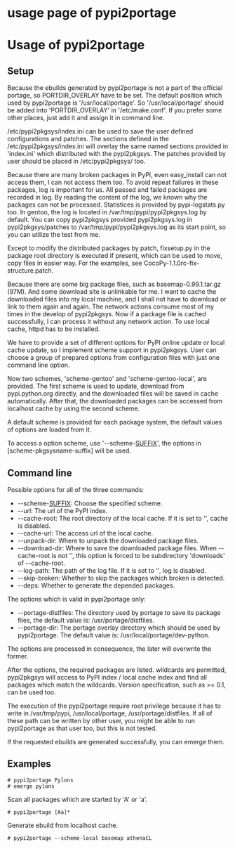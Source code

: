 # usage page of pypi2portage

# Usage of pypi2portage #

## Setup ##

Because the ebuilds generated by pypi2portage is not a part of the official
portage, so PORTDIR\_OVERLAY have to be set. The default position which used by
pypi2portage is '/usr/local/portage'. So '/usr/local/portage' should be added
into 'PORTDIR\_OVERLAY' in '/etc/make.conf'. If you prefer some other places,
just add it and assign it in command line.

/etc/pypi2pkgsys/index.ini can be used to save the user defined configurations
and patches. The sections defined in the /etc/pypi2pkgsys/index.ini will
overlay the same named sections provided in 'index.ini' which distributed with
the pypi2pkgsys. The patches provided by user should be placed in
/etc/pypi2pkgsys/ too.

Because there are many broken packages in PyPI, even easy\_install can not
access them, I can not access them too. To avoid repeat failures in these
packages, log is important for us. All passed and failed packages are recorded
in log. By reading the content of the log, we known why the packages
can not be processed. Statistices is provided by pypi-logstats.py too.
In gentoo, the log is located in /var/tmp/pypi/pypi2pkgsys.log by default.
You can copy pypi2pkgsys provided pypi2pkgsys.log in pypi2pkgsys/patches to
/var/tmp/pypi/pypi2pkgsys.log as its start point, so you can utilize the
test from me.

Except to modify the distributed packages by patch, fixsetup.py in the package
root directory is executed if present, which can be used to move, copy files
in easier way. For the examples, see CocoPy-1.1.0rc-fix-structure.patch.

Because there are some big package files, such as basemap-0.99.1.tar.gz (97M).
And some download site is unlinkable for me. I want to cache the downloaded
files into my local machine, and I shall not have to download or link to them
again and again. The network actions consume most of my times in the develop
of pypi2pkgsys. Now if a package file is cached successfully, I can process it
without any network action. To use local cache, httpd has to be installed.

We have to provide a set of different options for PyPI online update or local
cache update, so I implement scheme support in pypi2pkgsys. User can choose
a group of prepared options from configuration files with just one command
line option.

Now two schemes, 'scheme-gentoo' and 'scheme-gentoo-local', are provided.
The first scheme is used to update, download from pypi.python.org directly,
and the downloaded files will be saved in cache automatically. After that,
the downloaded packages can be accessed from localhost cache by using the
second scheme.

A default scheme is provided for each package system, the default values of
options are loaded from it.

To access a option scheme, use '--scheme-[SUFFIX](SUFFIX.md)', the options in
[scheme-pkgsysname-suffix] will be used.

## Command line ##

Possible options for all of the three commands:
  * --scheme-[SUFFIX](SUFFIX.md): Choose the specified scheme.
  * --url: The url of the PyPI index.
  * --cache-root: The root directory of the local cache. If it is set to '', cache is disabled.
  * --cache-url: The access url of the local cache.
  * --unpack-dir: Where to unpack the downloaded package files.
  * --download-dir: Where to save the downloaded package files. When --cache-root is not '', this option is forced to be subdirectory 'downloads' of --cache-root.
  * --log-path: The path of the log file. If it is set to '', log is disabled.
  * --skip-broken: Whether to skip the packages which broken is detected.
  * --deps: Whether to generate the depended packages.

The options which is valid in pypi2portage only:
  * --portage-distfiles: The directory used by portage to save its package files, the default value is: /usr/portage/distfiles.
  * --portage-dir: The portage overlay directory which should be used by pypi2portage. The default value is: /usr/local/portage/dev-python.

The options are processed in consequence, the later will overwrite the former.

After the options, the required packages are listed. wildcards are permitted,
pypi2pkgsys will access to PyPI index / local cache index and find all packages
which match the wildcards. Version specification, such as >= 0.1, can be used
too.

The execution of the pypi2portage require root privilege because it has to
write in /var/tmp/pypi, /usr/local/portage, /usr/portage/distfiles. If all of
these path can be written by other user, you might be able to run
pypi2portage as that user too, but this is not tested.

If the requested ebuilds are generated successfully, you can emerge them.

## Examples ##
```
# pypi2portage Pylons
# emerge pylons
```
Scan all packages which are started by 'A' or 'a'.
```
# pypi2portage [Aa]*
```
Generate ebuild from localhost cache.
```
# pypi2portage --scheme-local basemap athenaCL 
```